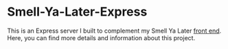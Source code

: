 # Smell-Ya-Later-Express
This is an Express server I built to complement my Smell Ya Later [front end](https://github.com/jkwest-93/Smell-Ya-Later). Here, you can find more details and information about this project.
